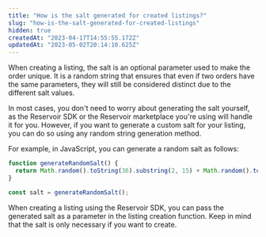 ```yaml
---
title: "How is the salt generated for created listings?"
slug: "how-is-the-salt-generated-for-created-listings"
hidden: true
createdAt: "2023-04-17T14:55:55.172Z"
updatedAt: "2023-05-02T20:14:10.625Z"
---
```

When creating a listing, the salt is an optional parameter used to make the order unique. It is a random string that ensures that even if two orders have the same parameters, they will still be considered distinct due to the different salt values.

In most cases, you don't need to worry about generating the salt yourself, as the Reservoir SDK or the Reservoir marketplace you're using will handle it for you. However, if you want to generate a custom salt for your listing, you can do so using any random string generation method.

For example, in JavaScript, you can generate a random salt as follows:

```javascript
function generateRandomSalt() {  
  return Math.random().toString(36).substring(2, 15) + Math.random().toString(36).substring(2, 15);  
}

const salt = generateRandomSalt();
```

When creating a listing using the Reservoir SDK, you can pass the generated salt as a parameter in the listing creation function. Keep in mind that the salt is only necessary if you want to create.
